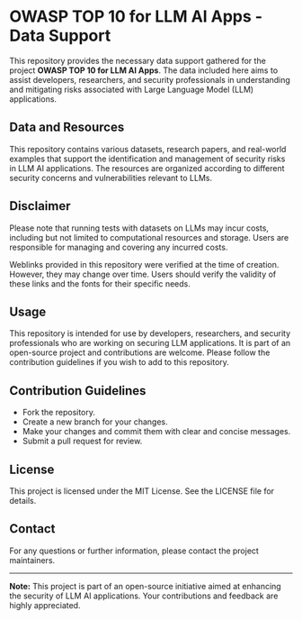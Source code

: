 # OWASP TOP 10 for LLM AI Apps - Data Support

This repository provides the necessary data support gathered for the project **OWASP TOP 10 for LLM AI Apps**. The data included here aims to assist developers, researchers, and security professionals in understanding and mitigating risks associated with Large Language Model (LLM) applications.

## Data and Resources

This repository contains various datasets, research papers, and real-world examples that support the identification and management of security risks in LLM AI applications. The resources are organized according to different security concerns and vulnerabilities relevant to LLMs.

## Disclaimer

Please note that running tests with datasets on LLMs may incur costs, including but not limited to computational resources and storage. Users are responsible for managing and covering any incurred costs.

Weblinks provided in this repository were verified at the time of creation. However, they may change over time. Users should verify the validity of these links and the fonts for their specific needs.

## Usage

This repository is intended for use by developers, researchers, and security professionals who are working on securing LLM applications. It is part of an open-source project and contributions are welcome. Please follow the contribution guidelines if you wish to add to this repository.

## Contribution Guidelines

- Fork the repository.
- Create a new branch for your changes.
- Make your changes and commit them with clear and concise messages.
- Submit a pull request for review.

## License

This project is licensed under the MIT License. See the LICENSE file for details.

## Contact

For any questions or further information, please contact the project maintainers.

---

**Note:** This project is part of an open-source initiative aimed at enhancing the security of LLM AI applications. Your contributions and feedback are highly appreciated.
